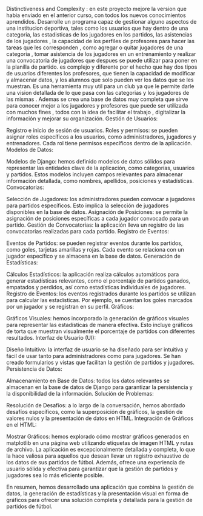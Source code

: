 Distinctiveness and Complexity : en este proyecto mejore la version que habia enviado en el anterior curso, con todos los nuevos conocimientos aprendidos. Desarrolle un programa capaz de gestionar alguno aspectos de una institucion deportiva, tales como los usuarios que hay dentro de una categoria, las estadisticas de los jugadores en los partidos, las asistencias de los jugadores , la capacidad de los perfiles de profesores para hacer las tareas que les corresponden , como agregar o quitar jugadores de una categoria , tomar asistencia de los jugadores en un entrenamiento y realizar una convocatoria de jugadores que despues se puede utilizar para poner en la planilla de partido.
es complejo y diferente por el hecho que hay dos tipos de usuarios diferentes los profesores, que tienen la capacidad de modificar y almacenar datos, y los alumnos que solo pueden ver los datos que se les muestran. Es una herramienta muy util para un club ya que le permite darle una vision detallada de lo que pasa con las categorias y los jugadores de las mismas . 
Ademas se crea una base de datos muy completa que sirve para conocer mejor a los jugadores y profesores que puede ser utilizada con muchos fines , todos con la idea de facilitar el trabajo , digitalizar la información y mejorar su organización.
Gestión de Usuarios:

Registro e inicio de sesión de usuarios.
Roles y permisos: se pueden asignar roles específicos a los usuarios, como administradores, jugadores y entrenadores. Cada rol tiene permisos específicos dentro de la aplicación.
Modelos de Datos:

Modelos de Django: hemos definido modelos de datos sólidos para representar las entidades clave de la aplicación, como categorías, usuarios y partidos. Estos modelos incluyen campos relevantes para almacenar información detallada, como nombres, apellidos, posiciones y estadísticas.
Convocatorias:

Selección de Jugadores: los administradores pueden convocar a jugadores para partidos específicos. Esto implica la selección de jugadores disponibles en la base de datos.
Asignación de Posiciones: se permite la asignación de posiciones específicas a cada jugador convocado para un partido.
Gestión de Convocatorias: la aplicación lleva un registro de las convocatorias realizadas para cada partido.
Registro de Eventos:

Eventos de Partidos: se pueden registrar eventos durante los partidos, como goles, tarjetas amarillas y rojas. Cada evento se relaciona con un jugador específico y se almacena en la base de datos.
Generación de Estadísticas:

Cálculos Estadísticos: la aplicación realiza cálculos automáticos para generar estadísticas relevantes, como el porcentaje de partidos ganados, empatados y perdidos, así como estadísticas individuales de jugadores.
Registro de Eventos: los eventos registrados durante los partidos se utilizan para calcular las estadísticas. Por ejemplo, se cuentan los goles marcados por un jugador y se registran en su perfil.
Gráficos:

Gráficos Visuales: hemos incorporado la generación de gráficos visuales para representar las estadísticas de manera efectiva. Esto incluye gráficos de torta que muestran visualmente el porcentaje de partidos con diferentes resultados.
Interfaz de Usuario (UI):

Diseño Intuitivo: la interfaz de usuario se ha diseñado para ser intuitiva y fácil de usar tanto para administradores como para jugadores. Se han creado formularios y vistas que facilitan la gestión de partidos y jugadores.
Persistencia de Datos:

Almacenamiento en Base de Datos: todos los datos relevantes se almacenan en la base de datos de Django para garantizar la persistencia y la disponibilidad de la información.
Solución de Problemas:

Resolución de Desafíos: a lo largo de la conversación, hemos abordado desafíos específicos, como la superposición de gráficos, la gestión de valores nulos y la presentación de datos en HTML.
Integración de Gráficos en el HTML:

Mostrar Gráficos: hemos explorado cómo mostrar gráficos generados en matplotlib en una página web utilizando etiquetas de imagen HTML y rutas de archivo.
La aplicación es excepcionalmente detallada y completa, lo que la hace valiosa para aquellos que desean llevar un registro exhaustivo de los datos de sus partidos de fútbol. Además, ofrece una experiencia de usuario sólida y efectiva para garantizar que la gestión de partidos y jugadores sea lo más eficiente posible.

En resumen, hemos desarrollado una aplicación que combina la gestión de datos, la generación de estadísticas y la presentación visual en forma de gráficos para ofrecer una solución completa y detallada para la gestión de partidos de fútbol.




